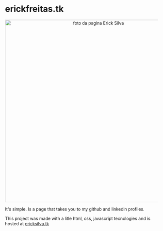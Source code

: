 # erickfreitas.tk
<div align="center">
<img src="https://i.postimg.cc/WpDW104x/Captura-de-Tela-2021-11-30-a-s-22-37-34.png" width="600px" alt="foto da pagina Erick Silva">
</div>

It's simple. Is a page that takes you to my github and linkedin profiles.

This project was made with a litle html, css, javascript tecnologies and is hosted at <a href="erickfreitas.tk">ericksilva.tk</a>

